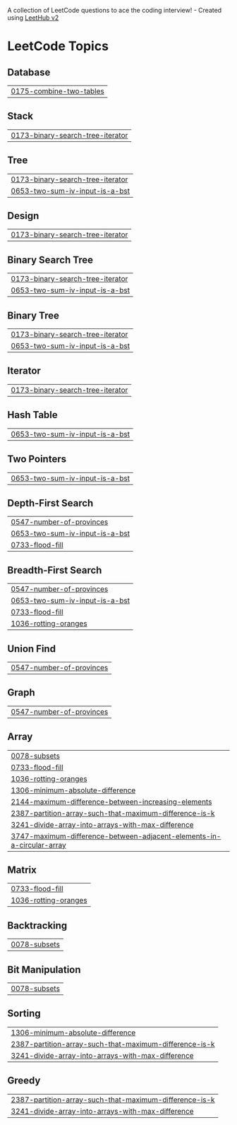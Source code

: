 A collection of LeetCode questions to ace the coding interview! - Created using [LeetHub v2](https://github.com/arunbhardwaj/LeetHub-2.0)
<!---LeetCode Topics Start-->
# LeetCode Topics
## Database
|  |
| ------- |
| [0175-combine-two-tables](https://github.com/HarshYadv5554/Leetcode/tree/master/0175-combine-two-tables) |
## Stack
|  |
| ------- |
| [0173-binary-search-tree-iterator](https://github.com/HarshYadv5554/Leetcode/tree/master/0173-binary-search-tree-iterator) |
## Tree
|  |
| ------- |
| [0173-binary-search-tree-iterator](https://github.com/HarshYadv5554/Leetcode/tree/master/0173-binary-search-tree-iterator) |
| [0653-two-sum-iv-input-is-a-bst](https://github.com/HarshYadv5554/Leetcode/tree/master/0653-two-sum-iv-input-is-a-bst) |
## Design
|  |
| ------- |
| [0173-binary-search-tree-iterator](https://github.com/HarshYadv5554/Leetcode/tree/master/0173-binary-search-tree-iterator) |
## Binary Search Tree
|  |
| ------- |
| [0173-binary-search-tree-iterator](https://github.com/HarshYadv5554/Leetcode/tree/master/0173-binary-search-tree-iterator) |
| [0653-two-sum-iv-input-is-a-bst](https://github.com/HarshYadv5554/Leetcode/tree/master/0653-two-sum-iv-input-is-a-bst) |
## Binary Tree
|  |
| ------- |
| [0173-binary-search-tree-iterator](https://github.com/HarshYadv5554/Leetcode/tree/master/0173-binary-search-tree-iterator) |
| [0653-two-sum-iv-input-is-a-bst](https://github.com/HarshYadv5554/Leetcode/tree/master/0653-two-sum-iv-input-is-a-bst) |
## Iterator
|  |
| ------- |
| [0173-binary-search-tree-iterator](https://github.com/HarshYadv5554/Leetcode/tree/master/0173-binary-search-tree-iterator) |
## Hash Table
|  |
| ------- |
| [0653-two-sum-iv-input-is-a-bst](https://github.com/HarshYadv5554/Leetcode/tree/master/0653-two-sum-iv-input-is-a-bst) |
## Two Pointers
|  |
| ------- |
| [0653-two-sum-iv-input-is-a-bst](https://github.com/HarshYadv5554/Leetcode/tree/master/0653-two-sum-iv-input-is-a-bst) |
## Depth-First Search
|  |
| ------- |
| [0547-number-of-provinces](https://github.com/HarshYadv5554/Leetcode/tree/master/0547-number-of-provinces) |
| [0653-two-sum-iv-input-is-a-bst](https://github.com/HarshYadv5554/Leetcode/tree/master/0653-two-sum-iv-input-is-a-bst) |
| [0733-flood-fill](https://github.com/HarshYadv5554/Leetcode/tree/master/0733-flood-fill) |
## Breadth-First Search
|  |
| ------- |
| [0547-number-of-provinces](https://github.com/HarshYadv5554/Leetcode/tree/master/0547-number-of-provinces) |
| [0653-two-sum-iv-input-is-a-bst](https://github.com/HarshYadv5554/Leetcode/tree/master/0653-two-sum-iv-input-is-a-bst) |
| [0733-flood-fill](https://github.com/HarshYadv5554/Leetcode/tree/master/0733-flood-fill) |
| [1036-rotting-oranges](https://github.com/HarshYadv5554/Leetcode/tree/master/1036-rotting-oranges) |
## Union Find
|  |
| ------- |
| [0547-number-of-provinces](https://github.com/HarshYadv5554/Leetcode/tree/master/0547-number-of-provinces) |
## Graph
|  |
| ------- |
| [0547-number-of-provinces](https://github.com/HarshYadv5554/Leetcode/tree/master/0547-number-of-provinces) |
## Array
|  |
| ------- |
| [0078-subsets](https://github.com/HarshYadv5554/Leetcode/tree/master/0078-subsets) |
| [0733-flood-fill](https://github.com/HarshYadv5554/Leetcode/tree/master/0733-flood-fill) |
| [1036-rotting-oranges](https://github.com/HarshYadv5554/Leetcode/tree/master/1036-rotting-oranges) |
| [1306-minimum-absolute-difference](https://github.com/HarshYadv5554/Leetcode/tree/master/1306-minimum-absolute-difference) |
| [2144-maximum-difference-between-increasing-elements](https://github.com/HarshYadv5554/Leetcode/tree/master/2144-maximum-difference-between-increasing-elements) |
| [2387-partition-array-such-that-maximum-difference-is-k](https://github.com/HarshYadv5554/Leetcode/tree/master/2387-partition-array-such-that-maximum-difference-is-k) |
| [3241-divide-array-into-arrays-with-max-difference](https://github.com/HarshYadv5554/Leetcode/tree/master/3241-divide-array-into-arrays-with-max-difference) |
| [3747-maximum-difference-between-adjacent-elements-in-a-circular-array](https://github.com/HarshYadv5554/Leetcode/tree/master/3747-maximum-difference-between-adjacent-elements-in-a-circular-array) |
## Matrix
|  |
| ------- |
| [0733-flood-fill](https://github.com/HarshYadv5554/Leetcode/tree/master/0733-flood-fill) |
| [1036-rotting-oranges](https://github.com/HarshYadv5554/Leetcode/tree/master/1036-rotting-oranges) |
## Backtracking
|  |
| ------- |
| [0078-subsets](https://github.com/HarshYadv5554/Leetcode/tree/master/0078-subsets) |
## Bit Manipulation
|  |
| ------- |
| [0078-subsets](https://github.com/HarshYadv5554/Leetcode/tree/master/0078-subsets) |
## Sorting
|  |
| ------- |
| [1306-minimum-absolute-difference](https://github.com/HarshYadv5554/Leetcode/tree/master/1306-minimum-absolute-difference) |
| [2387-partition-array-such-that-maximum-difference-is-k](https://github.com/HarshYadv5554/Leetcode/tree/master/2387-partition-array-such-that-maximum-difference-is-k) |
| [3241-divide-array-into-arrays-with-max-difference](https://github.com/HarshYadv5554/Leetcode/tree/master/3241-divide-array-into-arrays-with-max-difference) |
## Greedy
|  |
| ------- |
| [2387-partition-array-such-that-maximum-difference-is-k](https://github.com/HarshYadv5554/Leetcode/tree/master/2387-partition-array-such-that-maximum-difference-is-k) |
| [3241-divide-array-into-arrays-with-max-difference](https://github.com/HarshYadv5554/Leetcode/tree/master/3241-divide-array-into-arrays-with-max-difference) |
<!---LeetCode Topics End-->